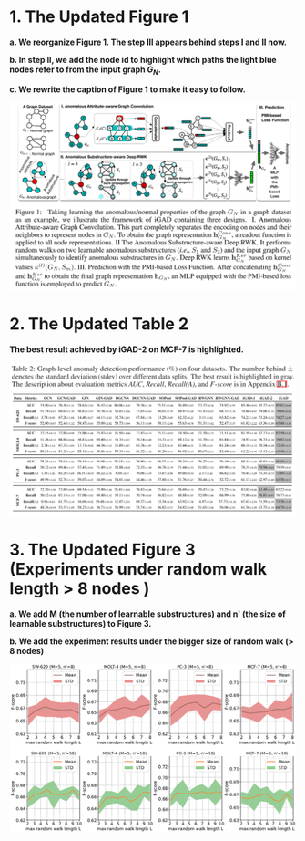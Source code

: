 # 1. The Updated Figure 1

**a. We reorganize Figure 1. The step III appears behind steps I and II now.**

**b. In step II, we add the node id to highlight which paths the light blue nodes refer to from the input graph $G_N$.**

**c. We rewrite the caption of Figure 1 to make it easy to follow.**


![image](Figure1.png)

# 2. The Updated Table 2

**The best result achieved by iGAD-2 on MCF-7 is highlighted.**


![image](Table2.png)

# 3. The Updated Figure 3 (Experiments under random walk length > 8 nodes )

**a. We add M (the number of learnable substructures) and n' (the size of learnable substructures) to Figure 3.**

**b. We add the experiment results under the bigger size of random walk (> 8 nodes)**


![image](Figure3.png)
